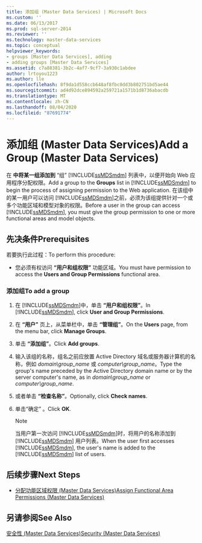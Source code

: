 ```yaml
---
title: 添加组 (Master Data Services) | Microsoft Docs
ms.custom: ''
ms.date: 06/13/2017
ms.prod: sql-server-2014
ms.reviewer: ''
ms.technology: master-data-services
ms.topic: conceptual
helpviewer_keywords:
- groups [Master Data Services], adding
- adding groups [Master Data Services]
ms.assetid: c7a88381-3b2c-4af7-9cf7-3a930c1abdee
author: lrtoyou1223
ms.author: lle
ms.openlocfilehash: 8f9da1d558ccb648af8fbc0dd3b802751bd5ae44
ms.sourcegitcommit: ad4d92dce894592a259721a1571b1d8736abacdb
ms.translationtype: MT
ms.contentlocale: zh-CN
ms.lasthandoff: 08/04/2020
ms.locfileid: "87691774"
---
```

# <a name="add-a-group-master-data-services"></a><span data-ttu-id="3dfa2-102">添加组 (Master Data Services)</span><span class="sxs-lookup"><span data-stu-id="3dfa2-102">Add a Group (Master Data Services)</span></span>
  <span data-ttu-id="3dfa2-103">在 **中将某一组添加到** “组” [!INCLUDE[ssMDSmdm](../includes/ssmdsmdm-md.md)] 列表中，以便开始向 Web 应用程序分配权限。</span><span class="sxs-lookup"><span data-stu-id="3dfa2-103">Add a group to the **Groups** list in [!INCLUDE[ssMDSmdm](../includes/ssmdsmdm-md.md)] to begin the process of assigning permission to the Web application.</span></span> <span data-ttu-id="3dfa2-104">在该组中的某一用户可以访问 [!INCLUDE[ssMDSmdm](../includes/ssmdsmdm-md.md)]之前，必须为该组提供针对一个或多个功能区域和模型对象的权限。</span><span class="sxs-lookup"><span data-stu-id="3dfa2-104">Before a user in the group can access [!INCLUDE[ssMDSmdm](../includes/ssmdsmdm-md.md)], you must give the group permission to one or more functional areas and model objects.</span></span>  
  
## <a name="prerequisites"></a><span data-ttu-id="3dfa2-105">先决条件</span><span class="sxs-lookup"><span data-stu-id="3dfa2-105">Prerequisites</span></span>  
 <span data-ttu-id="3dfa2-106">若要执行此过程：</span><span class="sxs-lookup"><span data-stu-id="3dfa2-106">To perform this procedure:</span></span>  
  
-   <span data-ttu-id="3dfa2-107">您必须有权访问 **“用户和组权限”** 功能区域。</span><span class="sxs-lookup"><span data-stu-id="3dfa2-107">You must have permission to access the **Users and Group Permissions** functional area.</span></span>  
  
### <a name="to-add-a-group"></a><span data-ttu-id="3dfa2-108">添加组</span><span class="sxs-lookup"><span data-stu-id="3dfa2-108">To add a group</span></span>  
  
1.  <span data-ttu-id="3dfa2-109">在 [!INCLUDE[ssMDSmdm](../includes/ssmdsmdm-md.md)]中，单击 **“用户和组权限”**。</span><span class="sxs-lookup"><span data-stu-id="3dfa2-109">In [!INCLUDE[ssMDSmdm](../includes/ssmdsmdm-md.md)], click **User and Group Permissions**.</span></span>  
  
2.  <span data-ttu-id="3dfa2-110">在 **“用户”** 页上，从菜单栏中，单击 **“管理组”**。</span><span class="sxs-lookup"><span data-stu-id="3dfa2-110">On the **Users** page, from the menu bar, click **Manage Groups**.</span></span>  
  
3.  <span data-ttu-id="3dfa2-111">单击 **“添加组”**。</span><span class="sxs-lookup"><span data-stu-id="3dfa2-111">Click **Add groups**.</span></span>  
  
4.  <span data-ttu-id="3dfa2-112">输入该组的名称，组名之前应放置 Active Directory 域名或服务器计算机的名称，例如 *domain\group_name* 或 *computer\group_name*。</span><span class="sxs-lookup"><span data-stu-id="3dfa2-112">Type the group's name preceded by the Active Directory domain name or by the server computer's name, as in *domain\group_name* or *computer\group_name*.</span></span>  
  
5.  <span data-ttu-id="3dfa2-113">或者单击 **“检查名称”**。</span><span class="sxs-lookup"><span data-stu-id="3dfa2-113">Optionally, click **Check names**.</span></span>  
  
6.  <span data-ttu-id="3dfa2-114">单击“确定”  。</span><span class="sxs-lookup"><span data-stu-id="3dfa2-114">Click **OK**.</span></span>  
  
    > [!NOTE]  
    >  <span data-ttu-id="3dfa2-115">当用户第一次访问 [!INCLUDE[ssMDSmdm](../includes/ssmdsmdm-md.md)]时，将用户的名称添加到 [!INCLUDE[ssMDSmdm](../includes/ssmdsmdm-md.md)] 用户列表。</span><span class="sxs-lookup"><span data-stu-id="3dfa2-115">When the user first accesses [!INCLUDE[ssMDSmdm](../includes/ssmdsmdm-md.md)], the user's name is added to the [!INCLUDE[ssMDSmdm](../includes/ssmdsmdm-md.md)] list of users.</span></span>  
  
## <a name="next-steps"></a><span data-ttu-id="3dfa2-116">后续步骤</span><span class="sxs-lookup"><span data-stu-id="3dfa2-116">Next Steps</span></span>  
  
-   [<span data-ttu-id="3dfa2-117">分配功能区域权限 (Master Data Services)</span><span class="sxs-lookup"><span data-stu-id="3dfa2-117">Assign Functional Area Permissions &#40;Master Data Services&#41;</span></span>](assign-functional-area-permissions-master-data-services.md)  
  
## <a name="see-also"></a><span data-ttu-id="3dfa2-118">另请参阅</span><span class="sxs-lookup"><span data-stu-id="3dfa2-118">See Also</span></span>  
 [<span data-ttu-id="3dfa2-119">安全性 (Master Data Services)</span><span class="sxs-lookup"><span data-stu-id="3dfa2-119">Security &#40;Master Data Services&#41;</span></span>](../../2014/master-data-services/security-master-data-services.md)  
  
  
